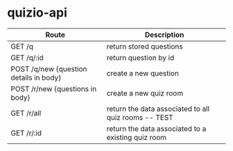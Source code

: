 # quizio-api

| Route | Description |
|--------------|-------------|
| GET /q | return stored questions |
| GET /q/:id | return question by id |
| POST /q/new {question details in body} | create a new question |
| POST /r/new {questions in body} | create a new quiz room |
| GET /r/all | return the data associated to all quiz rooms -- TEST |
| GET /r/:id | return the data associated to a existing quiz room |